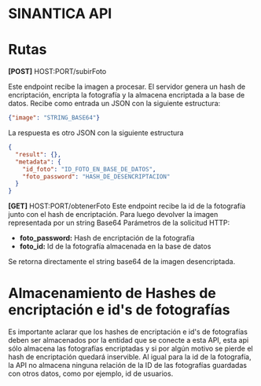 # SINANTICA API

# Rutas

**[POST]** HOST:PORT/subirFoto

Este endpoint recibe la imagen a procesar. El servidor genera un hash de encriptación, encripta la fotografía y la almacena encriptada a la base de datos.
Recibe como entrada un JSON con la siguiente estructura:
```json
{"image": "STRING_BASE64"}
```
La respuesta es otro JSON con la siguiente estructura

```json
{
  "result": {},
  "metadata": {
    "id_foto": "ID_FOTO_EN_BASE_DE_DATOS",
    "foto_password": "HASH_DE_DESENCRIPTACION"
  }
}
```

**[GET]** HOST:PORT/obtenerFoto
Este endpoint recibe la id de la fotografía junto con el hash de encriptación. Para luego devolver la imagen representada por un string Base64
Parámetros de la solicitud HTTP:
- **foto_password:** Hash de encriptación de la fotografía
- **foto_id:** Id de la fotografía almacenada en la base de datos

Se retorna directamente el string base64 de la imagen desencriptada.

# Almacenamiento de Hashes de encriptación e id's de fotografías
Es importante aclarar que los hashes de encriptación e id's de fotografías deben ser almacenados por la entidad que se conecte a esta API, esta api sólo almacena las fotografías encriptadas y si por algún motivo se pierde el hash de encriptación quedará inservible. Al igual para la id de la fotografía, la API no almacena ninguna relación de la ID de las fotografías guardadas con otros datos, como por ejemplo, id de usuarios. 
